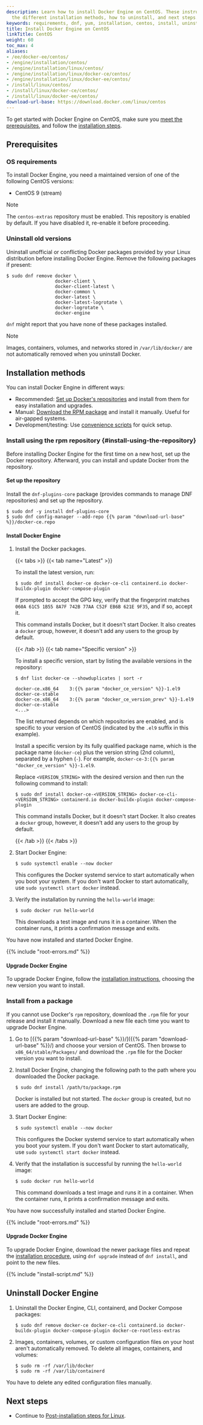 ```yaml
---
description: Learn how to install Docker Engine on CentOS. These instructions cover
  the different installation methods, how to uninstall, and next steps.
keywords: requirements, dnf, yum, installation, centos, install, uninstall, docker engine, upgrade, update
title: Install Docker Engine on CentOS
linkTitle: CentOS
weight: 60
toc_max: 4
aliases:
- /ee/docker-ee/centos/
- /engine/installation/centos/
- /engine/installation/linux/centos/
- /engine/installation/linux/docker-ce/centos/
- /engine/installation/linux/docker-ee/centos/
- /install/linux/centos/
- /install/linux/docker-ce/centos/
- /install/linux/docker-ee/centos/
download-url-base: https://download.docker.com/linux/centos
---
```


To get started with Docker Engine on CentOS, make sure you
[meet the prerequisites](#prerequisites), and follow the
[installation steps](#installation-methods).

## Prerequisites

### OS requirements

To install Docker Engine, you need a maintained version of one of the following
CentOS versions:

- CentOS 9 (stream)

> [!NOTE]
> The `centos-extras` repository must be enabled. This repository is enabled by default.
> If you have disabled it, re-enable it before proceeding.

### Uninstall old versions

Uninstall unofficial or conflicting Docker packages provided
by your Linux distribution before installing Docker Engine.
Remove the following packages if present:

```console
$ sudo dnf remove docker \
                  docker-client \
                  docker-client-latest \
                  docker-common \
                  docker-latest \
                  docker-latest-logrotate \
                  docker-logrotate \
                  docker-engine
```

`dnf` might report that you have none of these packages installed.

> [!NOTE]
> Images, containers, volumes, and networks stored in `/var/lib/docker/` are
> not automatically removed when you uninstall Docker.

## Installation methods

You can install Docker Engine in different ways:

- Recommended: [Set up Docker's repositories](#install-using-the-repository) and install from them for easy installation and upgrades.
- Manual: [Download the RPM package](#install-from-a-package) and install it manually. Useful for air-gapped systems.
- Development/testing: Use [convenience scripts](#install-using-the-convenience-script) for quick setup.

### Install using the rpm repository {#install-using-the-repository}

Before installing Docker Engine for the first time on a new host, set up the Docker repository. Afterward, you can install and update Docker from the repository.

#### Set up the repository

Install the `dnf-plugins-core` package (provides commands to manage DNF repositories) and set up the repository.

```console
$ sudo dnf -y install dnf-plugins-core
$ sudo dnf config-manager --add-repo {{% param "download-url-base" %}}/docker-ce.repo
```

#### Install Docker Engine

1. Install the Docker packages.

   {{< tabs >}}
   {{< tab name="Latest" >}}

   To install the latest version, run:

   ```console
   $ sudo dnf install docker-ce docker-ce-cli containerd.io docker-buildx-plugin docker-compose-plugin
   ```

   If prompted to accept the GPG key, verify that the fingerprint matches
   `060A 61C5 1B55 8A7F 742B 77AA C52F EB6B 621E 9F35`, and if so, accept it.

   This command installs Docker, but it doesn't start Docker. It also creates a
   `docker` group, however, it doesn't add any users to the group by default.

   {{< /tab >}}
   {{< tab name="Specific version" >}}

   To install a specific version, start by listing the available versions in
   the repository:

   ```console
   $ dnf list docker-ce --showduplicates | sort -r

   docker-ce.x86_64    3:{{% param "docker_ce_version" %}}-1.el9    docker-ce-stable
   docker-ce.x86_64    3:{{% param "docker_ce_version_prev" %}}-1.el9    docker-ce-stable
   <...>
   ```

   The list returned depends on which repositories are enabled, and is specific
   to your version of CentOS (indicated by the `.el9` suffix in this example).

   Install a specific version by its fully qualified package name, which is
   the package name (`docker-ce`) plus the version string (2nd column),
   separated by a hyphen (`-`). For example, `docker-ce-3:{{% param "docker_ce_version" %}}-1.el9`.

   Replace `<VERSION_STRING>` with the desired version and then run the following
   command to install:

   ```console
   $ sudo dnf install docker-ce-<VERSION_STRING> docker-ce-cli-<VERSION_STRING> containerd.io docker-buildx-plugin docker-compose-plugin
   ```

   This command installs Docker, but it doesn't start Docker. It also creates a
   `docker` group, however, it doesn't add any users to the group by default.

   {{< /tab >}}
   {{< /tabs >}}

1. Start Docker Engine:

   ```console
   $ sudo systemctl enable --now docker
   ```

   This configures the Docker systemd service to start automatically when you
   boot your system. If you don't want Docker to start automatically, use `sudo
   systemctl start docker` instead.

1. Verify the installation by running the `hello-world` image:

   ```console
   $ sudo docker run hello-world
   ```

   This downloads a test image and runs it in a container. When the container runs, it prints a confirmation message and exits.

You have now installed and started Docker Engine.

{{% include "root-errors.md" %}}

#### Upgrade Docker Engine

To upgrade Docker Engine, follow the [installation instructions](#install-using-the-repository),
choosing the new version you want to install.

### Install from a package

If you cannot use Docker's `rpm` repository, download the `.rpm` file for your release and install it manually. Download a new file each time you want to upgrade Docker Engine.

<!-- markdownlint-disable-next-line -->
1. Go to [{{% param "download-url-base" %}}/]({{% param "download-url-base" %}}/)
   and choose your version of CentOS. Then browse to `x86_64/stable/Packages/`
   and download the `.rpm` file for the Docker version you want to install.

2. Install Docker Engine, changing the following path to the path where you downloaded
   the Docker package.

   ```console
   $ sudo dnf install /path/to/package.rpm
   ```

   Docker is installed but not started. The `docker` group
   is created, but no users are added to the group.

3. Start Docker Engine:

   ```console
   $ sudo systemctl enable --now docker
   ```

   This configures the Docker systemd service to start automatically when you
   boot your system. If you don't want Docker to start automatically, use `sudo
   systemctl start docker` instead.

4. Verify that the installation is successful by running the `hello-world` image:

   ```console
   $ sudo docker run hello-world
   ```

   This command downloads a test image and runs it in a container. When the
   container runs, it prints a confirmation message and exits.

You have now successfully installed and started Docker Engine.

{{% include "root-errors.md" %}}

#### Upgrade Docker Engine

To upgrade Docker Engine, download the newer package files and repeat the
[installation procedure](#install-from-a-package), using `dnf upgrade`
instead of `dnf install`, and point to the new files.

{{% include "install-script.md" %}}

## Uninstall Docker Engine

1. Uninstall the Docker Engine, CLI, containerd, and Docker Compose packages:

   ```console
   $ sudo dnf remove docker-ce docker-ce-cli containerd.io docker-buildx-plugin docker-compose-plugin docker-ce-rootless-extras
   ```

1. Images, containers, volumes, or custom configuration files on your host
   aren't automatically removed. To delete all images, containers, and volumes:

   ```console
   $ sudo rm -rf /var/lib/docker
   $ sudo rm -rf /var/lib/containerd
   ```

You have to delete any edited configuration files manually.

## Next steps

- Continue to [Post-installation steps for Linux](linux-postinstall.md).
